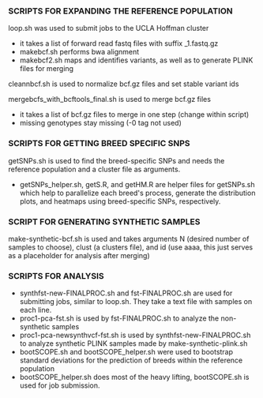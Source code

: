 
### SCRIPTS FOR EXPANDING THE REFERENCE POPULATION <br />
loop.sh was used to submit jobs to the UCLA Hoffman cluster <br />
+ it takes a list of forward read fastq files with suffix _1.fastq.gz 
+ makebcf.sh performs bwa alignment 
+ makebcf2.sh maps and identifies variants, as well as to generate PLINK files for merging <br />

cleannbcf.sh is used to normalize bcf.gz files and set stable variant ids <br />

mergebcfs_with_bcftools_final.sh is used to merge bcf.gz files <br />
+ it takes a list of bcf.gz files to merge in one step (change within script) <br />
+ missing genotypes stay missing (-0 tag not used) <br />

### SCRIPTS FOR GETTING BREED SPECIFIC SNPS <br />
getSNPs.sh is used to find the breed-specific SNPs and needs the reference population and a cluster file as arguments. <br />
+ getSNPs_helper.sh, getS.R, and getHM.R are helper files for getSNPs.sh which help to parallelize each breed's process, generate the distribution plots, and heatmaps using breed-specific SNPs, respectively. <br />

### SCRIPT FOR GENERATING SYNTHETIC SAMPLES <br />
make-synthetic-bcf.sh is used and takes arguments N (desired number of samples to choose), clust (a clusters file), and id (use aaaa, this just serves as a placeholder for analysis after merging) <br />

### SCRIPTS FOR ANALYSIS
+ synthfst-new-FINALPROC.sh and fst-FINALPROC.sh are used for submitting jobs, similar to loop.sh. They take a text file with samples on each line. 
+ proc1-pca-fst.sh is used by fst-FINALPROC.sh to analyze the non-synthetic samples
+ proc1-pca-newsynthvcf-fst.sh is used by synthfst-new-FINALPROC.sh to analyze synthetic PLINK samples made by make-synthetic-plink.sh
+ bootSCOPE.sh and bootSCOPE_helper.sh were used to bootstrap standard deviations for the prediction of breeds within the reference population
+ bootSCOPE_helper.sh does most of the heavy lifting, bootSCOPE.sh is used for job submission. 
